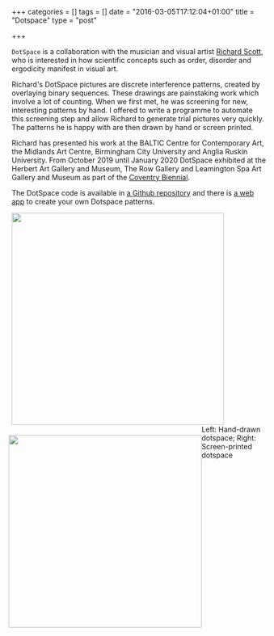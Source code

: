 +++
categories = []
tags = []
date = "2016-03-05T17:12:04+01:00"
title = "Dotspace"
type = "post"

+++

`DotSpace` is a collaboration with the musician and visual artist [Richard Scott](https://richard-scott.info/home.html), who is interested in how scientific concepts such as order, disorder and ergodicity manifest in visual art.

Richard's DotSpace pictures are discrete interference patterns, created by overlaying binary sequences. These drawings are painstaking work which involve a lot of counting. When we first met, he was screening for new, interesting patterns by hand. I offered to write a programme to automate this screening step and allow Richard to generate trial pictures very quickly. The patterns he is happy with are then drawn by hand or screen printed.

Richard has presented his work at the BALTIC Centre for Contemporary Art, the Midlands Art Centre, Birmingham City University and Anglia Ruskin University. From October 2019 until January 2020 DotSpace exhibited at the Herbert Art Gallery and Museum, The Row Gallery and Leamington Spa Art Gallery and Museum as part of the [Coventry Biennial](https://www.theherbert.org/whats_on/1490/coventry_biennial__the_twin).

The DotSpace code is available in [a Github repository](https://github.com/lucydot/dotspace) and there is [a web app](https://boiling-peak-32563.herokuapp.com/voila/render/dotspace.ipynb) to create your own Dotspace patterns. 

<img src="../images/dotspace.png" style="float: middle; height: 30em; ">
<img src="../images/dotspace_drawn.jpeg" style="float: left; height: 27.25em; margin-top: 1.4em; margin-left: -0.4em">
</br>
Left: Hand-drawn dotspace; Right: Screen-printed dotspace